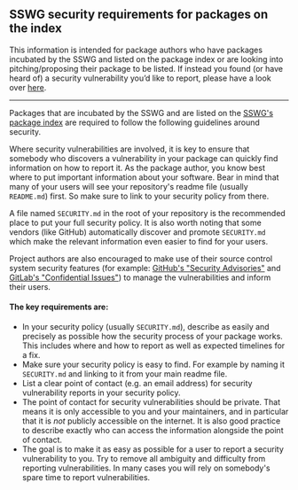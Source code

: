## SSWG security requirements for packages on the index

This information is intended for package authors who have packages incubated by the SSWG and listed on the package index or are looking into pitching/proposing their package to be listed. If instead you found (or have heard of) a security vulnerability you’d like to report, please have a look over [here](contributor-found-vulnerability.md).

---

Packages that are incubated by the SSWG and are listed on the [SSWG's package index](https://swift.org/server/#projects) are required to follow the following guidelines around security.

Where security vulnerabilities are involved, it is key to ensure that somebody who discovers a vulnerability in your package can quickly find information on how to report it. As the package author, you know best where to put important information about your software. Bear in mind that many of your users will see your repository's readme file (usually `README.md`) first. So make sure to link to your security policy from there.

A file named `SECURITY.md` in the root of your repository is the recommended place to put your full security policy. It is also worth noting that some vendors (like GitHub) automatically discover and promote `SECURITY.md` which make the relevant information even easier to find for your users.

Project authors are also encouraged to make use of their source control system security features (for example: [GitHub's "Security Advisories"](https://docs.github.com/en/github/managing-security-vulnerabilities/about-github-security-advisories) and [GitLab's "Confidential Issues"](https://docs.gitlab.com/ee/user/project/issues/confidential_issues.html)) to manage the vulnerabilities and inform their users.

#### The key requirements are:

- In your security policy (usually `SECURITY.md`), describe as easily and precisely as possible how the security process of your package works. This includes where and how to report as well as expected timelines for a fix.
- Make sure your security policy is easy to find. For example by naming it `SECURITY.md` and linking to it from your main readme file.
- List a clear point of contact (e.g. an email address) for security vulnerability reports in your security policy.
- The point of contact for security vulnerabilities should be private. That means it is only accessible to you and your maintainers, and in particular that it is _not_ publicly accessible on the internet. It is also good practice to describe exactly who can access the information alongside the point of contact.
- The goal is to make it as easy as possible for a user to report a security vulnerability to you. Try to remove all ambiguity and difficulty from reporting vulnerabilities. In many cases you will rely on somebody's spare time to report vulnerabilities.

